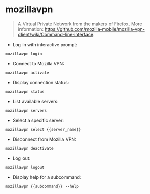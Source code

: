 # mozillavpn

> A Virtual Private Network from the makers of Firefox.
> More information: <https://github.com/mozilla-mobile/mozilla-vpn-client/wiki/Command-line-interface>.

- Log in with interactive prompt:

`mozillavpn login`

- Connect to Mozilla VPN:

`mozillavpn activate`

- Display connection status:

`mozillavpn status`

- List available servers:

`mozillavpn servers`

- Select a specific server:

`mozillavpn select {{server_name}}`

- Disconnect from Mozilla VPN:

`mozillavpn deactivate`

- Log out:

`mozillavpn logout`

- Display help for a subcommand:

`mozillavpn {{subcommand}} --help`
